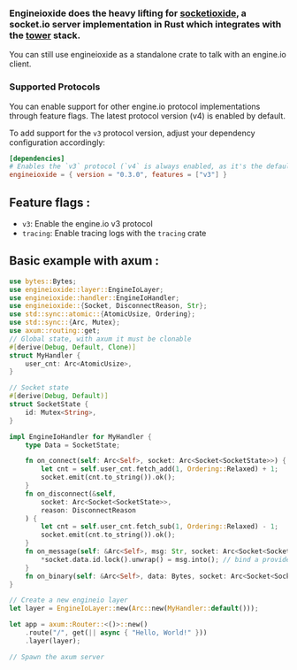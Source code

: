 ### Engineioxide does the heavy lifting for [socketioxide](https://docs.rs/socketioxide/latest/socketioxide/), a socket.io server implementation in Rust which integrates with the [tower](https://docs.rs/tower/latest/tower/) stack.

You can still use engineioxide as a standalone crate to talk with an engine.io client.

### Supported Protocols
You can enable support for other engine.io protocol implementations through feature flags.
The latest protocol version (v4) is enabled by default.

To add support for the `v3` protocol version, adjust your dependency configuration accordingly:

```toml
[dependencies]
# Enables the `v3` protocol (`v4` is always enabled, as it's the default).
engineioxide = { version = "0.3.0", features = ["v3"] }
```

## Feature flags :
* `v3`: Enable the engine.io v3 protocol
* `tracing`: Enable tracing logs with the `tracing` crate

## Basic example with axum :
```rust
use bytes::Bytes;
use engineioxide::layer::EngineIoLayer;
use engineioxide::handler::EngineIoHandler;
use engineioxide::{Socket, DisconnectReason, Str};
use std::sync::atomic::{AtomicUsize, Ordering};
use std::sync::{Arc, Mutex};
use axum::routing::get;
// Global state, with axum it must be clonable
#[derive(Debug, Default, Clone)]
struct MyHandler {
    user_cnt: Arc<AtomicUsize>,
}

// Socket state
#[derive(Debug, Default)]
struct SocketState {
    id: Mutex<String>,
}

impl EngineIoHandler for MyHandler {
    type Data = SocketState;

    fn on_connect(self: Arc<Self>, socket: Arc<Socket<SocketState>>) {
        let cnt = self.user_cnt.fetch_add(1, Ordering::Relaxed) + 1;
        socket.emit(cnt.to_string()).ok();
    }
    fn on_disconnect(&self,
        socket: Arc<Socket<SocketState>>,
        reason: DisconnectReason
    ) {
        let cnt = self.user_cnt.fetch_sub(1, Ordering::Relaxed) - 1;
        socket.emit(cnt.to_string()).ok();
    }
    fn on_message(self: &Arc<Self>, msg: Str, socket: Arc<Socket<SocketState>>) {
        *socket.data.id.lock().unwrap() = msg.into(); // bind a provided user id to a socket
    }
    fn on_binary(self: &Arc<Self>, data: Bytes, socket: Arc<Socket<SocketState>>) { }
}

// Create a new engineio layer
let layer = EngineIoLayer::new(Arc::new(MyHandler::default()));

let app = axum::Router::<()>::new()
    .route("/", get(|| async { "Hello, World!" }))
    .layer(layer);

// Spawn the axum server

```
